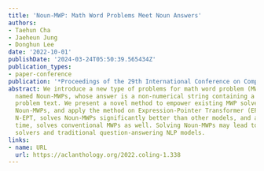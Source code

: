 ```yaml
---
title: 'Noun-MWP: Math Word Problems Meet Noun Answers'
authors:
- Taehun Cha
- Jaeheun Jung
- Donghun Lee
date: '2022-10-01'
publishDate: '2024-03-24T05:50:39.565434Z'
publication_types:
- paper-conference
publication: '*Proceedings of the 29th International Conference on Computational Linguistics*'
abstract: We introduce a new type of problems for math word problem (MWP) solvers,
  named Noun-MWPs, whose answer is a non-numerical string containing a noun from the
  problem text. We present a novel method to empower existing MWP solvers to handle
  Noun-MWPs, and apply the method on Expression-Pointer Transformer (EPT). Our model,
  N-EPT, solves Noun-MWPs significantly better than other models, and at the same
  time, solves conventional MWPs as well. Solving Noun-MWPs may lead to bridging MWP
  solvers and traditional question-answering NLP models.
links:
- name: URL
  url: https://aclanthology.org/2022.coling-1.338
---
```

